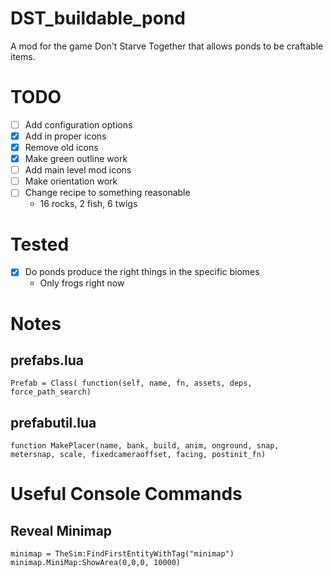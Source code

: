 # DST_buildable_pond
A mod for the game Don't Starve Together that allows ponds to be craftable items.

# TODO
- [ ] Add configuration options
- [x] Add in proper icons
- [x] Remove old icons
- [x] Make green outline work
- [ ] Add main level mod icons
- [ ] Make orientation work
- [ ] Change recipe to something reasonable
  - 16 rocks, 2 fish, 6 twigs
# Tested 
- [x] Do ponds produce the right things in the specific biomes
  - Only frogs right now
# Notes

## prefabs.lua

`Prefab = Class( function(self, name, fn, assets, deps, force_path_search)`

## prefabutil.lua

`function MakePlacer(name, bank, build, anim, onground, snap, metersnap, scale, fixedcameraoffset, facing, postinit_fn)`

# Useful Console Commands

## Reveal Minimap
~~~
minimap = TheSim:FindFirstEntityWithTag("minimap")
minimap.MiniMap:ShowArea(0,0,0, 10000)
~~~~
